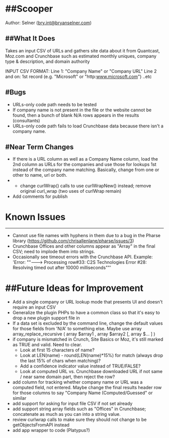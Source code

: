 ##Scooper
=================
Author:  Selner (bry.int@bryanselner.com)

##What It Does
------------
Takes an input CSV of URLs and gathers site data about it from Quantcast, Moz.com and Crunchbase such as
estimated monthly uniques, company type & description, and domain authority

INPUT CSV FORMAT: 
	  Line 1:  "Company Name" or "Company URL" 
	  Line 2 and on:  1st record (e.g. "Microsoft" or "http:www.microsoft.com")
..etc


#Bugs
------------
* URLs-only code path needs to be tested
* If company name is not present in the file or the website cannot be found, then a bunch of blank N/A rows appears in the results (consultants)
* URLs-only code path fails to load Crunchbase data because there isn't a company name. 


#Near Term Changes
------------
* If there is a URL column as well as a Company Name column, load the 2nd column as URLs for the companies and use those for lookups 1st instead of the company name matching.  Basically, change from one or other to name, url or both.   
* * change curlWrap() calls to use curlWrapNew() instead; remove original curl_wrap (two uses of curlWrap remain)
* Add comments for publish

# Known Issues
------------
* 	Cannot use file names with hyphens in them due to a bug in the Pharse library (https://github.com/chrisallenlane/pharse/issues/3)
* 	Crunchbase Offices and other columns appear as "Array" in the final CSV; need to implode them into strings.
* Occasionally see timeout errors with the Crunchbase API.  Example: 'Error: ""---> Processing row#33: C2S Technologies  Error #28: Resolving timed out after 10000 milliseconds""'



##Future Ideas for Improvement
=================
* Add a single company or URL lookup mode that presents UI and doesn't require an input CSV
* Generalize the plugin PHPs to have a common class so that it's easy to drop a new plugin support file in
* If a data set is excluded by the command line, change the default values for those fields from 'N/A' to something else. Maybe use array array_replace_recursive ( array $array1 , array $array2 [, array $... ] )
* if company is mismatched in Crunch, Site Basics or Moz, it's still marked as TRUE and valid.  Need to clear. 
    * Look at first 15 characters of name?  
    * Look at LEN(name) - round(LEN(name)*15%) for match (always drop the last 15% of chars when matching)?      
    * Add a confidence indicator value instead of TRUE/FALSE?            
    * Look at computed URL vs. Crunchbase downloaded URL  if not same / near same domain part, then reject the row?
* add column for tracking whether company name or URL was a computed field, not entered. Maybe change the final results header row for those columns to say "Company Name (Computed/Guessed" or similar
* add support for asking for input file CSV if not set already
* add support string array fields such as "Offices" in Crunchbase; concatenate as much as you can into a string value.
* review curlwrap calls to make sure they should not change to be getObjectsFromAPI instead
* add app wrapper to code (Platypus?)


